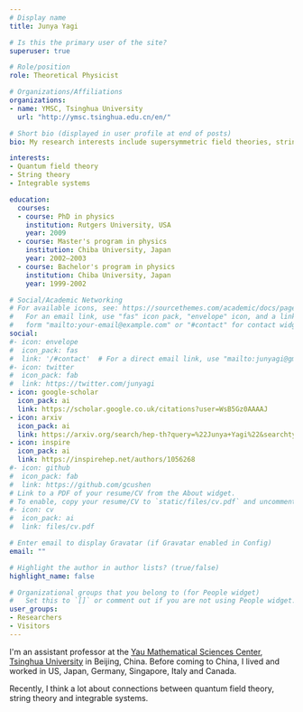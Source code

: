 ```yaml
---
# Display name
title: Junya Yagi

# Is this the primary user of the site?
superuser: true

# Role/position
role: Theoretical Physicist

# Organizations/Affiliations
organizations:
- name: YMSC, Tsinghua University
  url: "http://ymsc.tsinghua.edu.cn/en/"

# Short bio (displayed in user profile at end of posts)
bio: My research interests include supersymmetric field theories, string theory and integrable systems.

interests:
- Quantum field theory
- String theory
- Integrable systems

education:
  courses:
  - course: PhD in physics
    institution: Rutgers University, USA
    year: 2009
  - course: Master's program in physics
    institution: Chiba University, Japan
    year: 2002–2003
  - course: Bachelor's program in physics
    institution: Chiba University, Japan
    year: 1999-2002

# Social/Academic Networking
# For available icons, see: https://sourcethemes.com/academic/docs/page-builder/#icons
#   For an email link, use "fas" icon pack, "envelope" icon, and a link in the
#   form "mailto:your-email@example.com" or "#contact" for contact widget.
social:
#- icon: envelope
#  icon_pack: fas
#  link: '/#contact'  # For a direct email link, use "mailto:junyagi@gmail.com".
#- icon: twitter
#  icon_pack: fab
#  link: https://twitter.com/junyagi
- icon: google-scholar
  icon_pack: ai
  link: https://scholar.google.co.uk/citations?user=WsB5Gz0AAAAJ
- icon: arxiv
  icon_pack: ai
  link: https://arxiv.org/search/hep-th?query=%22Junya+Yagi%22&searchtype=author
- icon: inspire
  icon_pack: ai
  link: https://inspirehep.net/authors/1056268
#- icon: github
#  icon_pack: fab
#  link: https://github.com/gcushen
# Link to a PDF of your resume/CV from the About widget.
# To enable, copy your resume/CV to `static/files/cv.pdf` and uncomment the lines below.
#- icon: cv
#  icon_pack: ai
#  link: files/cv.pdf

# Enter email to display Gravatar (if Gravatar enabled in Config)
email: ""

# Highlight the author in author lists? (true/false)
highlight_name: false

# Organizational groups that you belong to (for People widget)
#   Set this to `[]` or comment out if you are not using People widget.
user_groups:
- Researchers
- Visitors
---
```


I'm an assistant professor at the [Yau Mathematical Sciences Center](http://ymsc.tsinghua.edu.cn/en/), [Tsinghua University](https://www.tsinghua.edu.cn/en/) in Beijing, China.  Before coming to China, I lived and worked in US, Japan, Germany, Singapore, Italy and Canada.



Recently, I think a lot about connections between quantum field theory, string theory and integrable systems.

